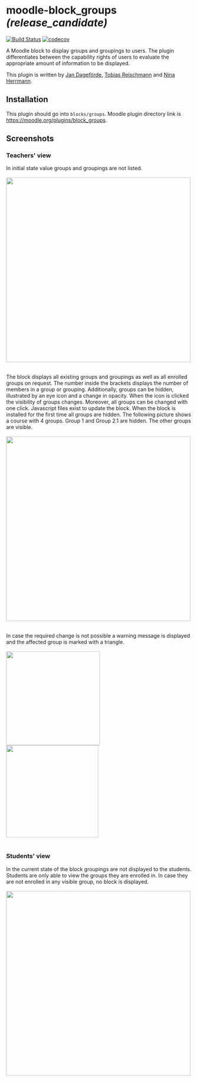 # moodle-block_groups *(release_candidate)* 
[![Build Status](https://travis-ci.org/learnweb/moodle-block_groups.svg?branch=master)](https://travis-ci.org/learnweb/moodle-block_groups)
[![codecov](https://codecov.io/gh/learnweb/moodle-block_groups/branch/master/graph/badge.svg)](https://codecov.io/gh/learnweb/moodle-block_groups)


A Moodle block to display groups and groupings to users. The plugin differentiates between the capability rights of users
to evaluate the appropriate amount of information to be displayed.

This plugin is written by [Jan Dageförde](https://github.com/Dagefoerde), [Tobias Reischmann](https://github.com/tobiasreischmann) and [Nina Herrmann](https://github.com/NinaHerrmann).



## Installation
This plugin should go into `blocks/groups`. Moodle plugin directory link is https://moodle.org/plugins/block_groups.

## Screenshots

### Teachers' view
In initial state value groups and groupings are not listed. </br> </br>
<img src="https://cloud.githubusercontent.com/assets/18289780/26582335/142e18d6-4541-11e7-86c8-e4423c55951d.png" width="500"></br> </br>

The block displays all existing groups and groupings as well as all enrolled groups on request.
The number inside the brackets displays the number of members in a group or grouping.
Additionally, groups can be hidden, illustrated by an eye icon and a change in opacity.
When the icon is clicked the visibility of groups changes. Moreover, all groups can be changed 
with one click.
Javascript files exist to update the block.
When the block is installed for the first time all groups are hidden. The following picture shows a course with 4 groups. 
Group 1 and Group 2.1 are hidden. The other groups are visible. </br> </br>
<img src="https://cloud.githubusercontent.com/assets/18289780/26582345/195400aa-4541-11e7-9d25-184ee8cbcc7d.png" width="500"></br> </br>

In case the required change is not possible a warning message is displayed and the affected group is marked with a triangle. </br></br>
<img src="https://cloud.githubusercontent.com/assets/18289780/26582340/162f7b84-4541-11e7-9a6a-36949f1b5edd.png" width="254">
<img src="https://cloud.githubusercontent.com/assets/18289780/26582350/1d2b760e-4541-11e7-948c-5f0318aa9c4c.png" width="250"></br></br>

### Students' view
In the current state of the block groupings are not displayed to the students. </br>
Students are only able to view the groups they are enrolled in. In case they are not enrolled in any visible group, no block is displayed. </br></br>
<img src="https://cloud.githubusercontent.com/assets/18289780/26583405/63beab3c-4545-11e7-941b-db39feebb205.png" width="500"></br>
